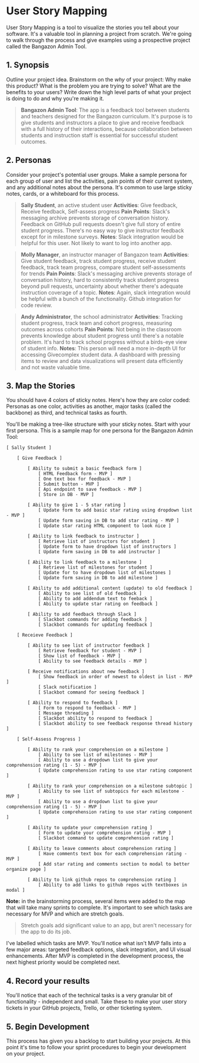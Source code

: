 # User Story Mapping

User Story Mapping is a tool to visualize the stories you tell about your software. It's a valuable tool in planning a project from scratch. We're going to walk through the process and give examples using a prospective project called the Bangazon Admin Tool.

## 1. **Synopsis** 
Outline your project idea. Brainstorm on the *why* of your project: Why make this product? What is the problem you are trying to solve? What are the benefits to your users? Write down the high level parts of what your project is doing to do and why you're making it.

> **Bangazon Admin Tool**: The app is a feedback tool between students and teachers designed for the Bangazon curriculum. It's purpose is to give students and instructors a place to give and receive feedback with a full history of their interactions, because collaboration between students and instruction staff is essential for successful student outcomes. 

## 2.  **Personas**
Consider your project's potential user groups. Make a sample persona for each group of user and list the activities, pain points of their current system, and any additional notes about the persona. It's common to use large sticky notes, cards, or a whiteboard for this process.

> **Sally Student**, an active student user
> **Activities**: Give feedback, Receive feedback, Self-assess progress
> **Pain Points**:  Slack's messaging archive prevents storage of conversation history. Feedback on GitHub pull requests doesn't give full story of entire student progress. There's no easy way to give instructor feedback except for in milestone surveys.
> **Notes**: Slack integration would be helpful for this user. Not likely to want to log into another app.

> **Molly Manager**, an instructor manager of Bangazon team
> **Activities**: Give student feedback, track student progress, receive student feedback, track team progress, compare student self-assessments for trends
> **Pain Points**:  Slack's messaging archive prevents storage of conversation history, hard to consistently track student progress beyond pull requests, uncertainty about whether there's adequate instruction coverage of a topic.
> **Notes**: Again, slack integration would be helpful with a bunch of the functionality. Github integration for code review.

> **Andy Administrator**, the school administrator
> **Activities**: Tracking student progress, track team and cohort progress, measuring outcomes across cohorts
> **Pain Points**:  Not being in the classroom prevents knowledge about student progress until there's a notable problem. It's hard to track school progress without a birds-eye view of student info.
> **Notes**: This person will need a more in-depth UI for accessing Givecomplex student data. A dashboard with pressing items to review and data visualizations will present data efficiently and not waste valuable time.

## 3. **Map the Stories**

You should have 4 colors of sticky notes. Here's how they are color coded: Personas as one color, activities as another, major tasks (called the backbone) as third, and technical tasks as fourth.

You'll be making a tree-like structure with your sticky notes. Start with your first persona. This is a sample map for one persona for the Bangazon Admin Tool:

    [ Sally Student ]

        [ Give Feedback ]
            
            [ Ability to submit a basic feedback form ]
                [ HTML Feedback form - MVP ]
                [ One text box for feedback - MVP ]
                [ Submit button - MVP ]
                [ Api endpoint to save feedback - MVP ]
                [ Store in DB - MVP ]
            
            [ Ability to give 1 - 5 star rating ] 
                [ Update form to add basic star rating using dropdown list - MVP ]
                [ Update form saving in DB to add star rating - MVP ]
                [ Update star rating HTML component to look nice ]
            
            [ Ability to link feedback to instructor ]
                [ Retrieve list of instructors for student ]
                [ Update form to have dropdown list of instructors ]
                [ Update form saving in DB to add instructor ]
            
            [ Ability to link feedback to a milestone ]
                [ Retrieve list of milestones for student ]
                [ Update for to have dropdown list of milestones ]
                [ Update form saving in DB to add milestone ]
            
            [ Ability to add additional content (update) to old feedback ]
                [ Ability to see list of old feedback ]
                [ Ability to add addendum text to feeback ]
                [ Ability to update star rating on feedback ]

            [ Ability to add feedback through Slack ]
                [ Slackbot commands for adding feedback ]
                [ Slackbot commands for updating feedback ]

        [ Receieve Feedback ]

            [ Ability to see list of instructor feedback ]
                [ Retrieve feedback for student - MVP ]
                [ Show list of feedback - MVP ]
                [ Ability to see feedback details - MVP ]

            [ Receive notifications about new feedback ]
                [ Show feedback in order of newest to oldest in list - MVP ]
                [ Slack notification ]
                [ Slackbot command for seeing feedback ]

            [ Ability to respond to feedback ]
                [ Form to respond to feedback - MVP ]
                [ Message threading ]
                [ Slackbot ability to respond to feedback ]
                [ Slackbot ability to see feedback response thread history ]

        [ Self-Assess Progress ]

            [ Ability to rank your comprehension on a milestone ]
                [ Ability to see list of milestones - MVP ]
                [ Ability to use a dropdown list to give your comprehension rating (1 - 5) - MVP ]
                [ Update comprehension rating to use star rating component ]

            [ Ability to rank your comprehension on a milestone subtopic ]
                [ Ability to see list of subtopics for each milestone - MVP ]
                [ Ability to use a dropdown list to give your comprehension rating (1 - 5) - MVP ]
                [ Update comprehension rating to use star rating component ]

            [ Ability to update your comprehension rating ]
                [ Form to update your comprehension rating - MVP ]
                [ Slackbot command to update comprehension rating ]

            [ Ability to leave comments about comprehension rating ]
                [ Have comments text box for each comprehension rating - MVP ]
                [ Add star rating and comments section to modal to better organize page ]

            [ Ability to link github repos to comprehension rating ]
                [ Ability to add links to github repos with textboxes in modal ]

**Note:** in the brainstorming process, several items were added to the map that will take many sprints to complete. It's important to see which tasks are necessary for MVP and which are stretch goals.

> Stretch goals add significant value to an app, but aren't necessary for the app to do its job.

I've labelled which tasks are MVP. You'll notice what isn't MVP falls into a few major areas: targeted feedback options, slack integration, and UI visual enhancements. After MVP is completed in the development process, the next highest priority would be completed next.


## 4. **Record your results**

You'll notice that each of the technical tasks is a very granular bit of functionality - independent and small. Take these to make your user story tickets in your GitHub projects, Trello, or other ticketing system. 

## 5. **Begin Development**

This process has given you a backlog to start building your projects. At this point it's time to follow your sprint procedures to begin your development on your project.